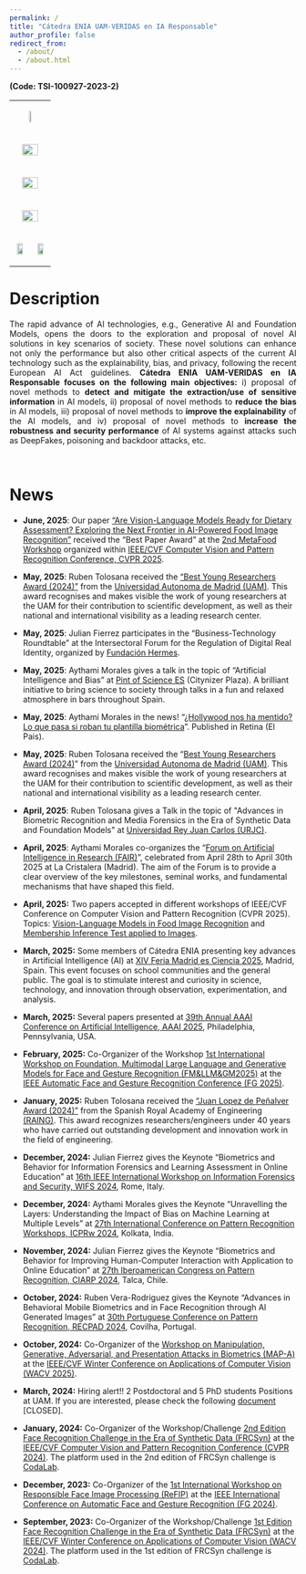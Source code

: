 ```yaml
---
permalink: /
title: "Cátedra ENIA UAM-VERIDAS en IA Responsable"
author_profile: false
redirect_from: 
  - /about/
  - /about.html
---
```


<p><b>(Code: TSI-100927-2023-2)</b></p>

<table>
  <tbody>
  <tr>
      <td colspan="2" width="50%">
        <div>
          <p align="center"><img src="https://catedraeniauam.github.io/images/CatedraENIA.png" style="width:25%;height:auto"></p>
        </div>
      </td>
    </tr>
    <tr>
      <td colspan="2" width="50%">
        <div>
          <p align="center"><img src="https://catedraeniauam.github.io/images/gob_es_mptfp.png" style="width:70%;height:auto;"></p>
        </div>
      </td>
    </tr>
    <tr>
      <td colspan="2" width="50%">
        <div>
          <p align="center"><img src="https://catedraeniauam.github.io/images/NextGenerationEU.png" style="width:70%;height:auto;"></p>
        </div>
      </td>
    </tr>
    <tr>
      <td colspan="2" width="50%">
        <div>
          <p align="center"><img src="https://catedraeniauam.github.io/images/plan_rtr.png" style="width:70%;height:auto;"></p>
        </div>
      </td>
    </tr>
    <tr>
      <td width="50%">
        <div>
          <p align="center"><img src="https://catedraeniauam.github.io/images/bidalab.jpg" style="width:70%;height:auto;"></p>
        </div>
      </td>
      <td width="50%">
        <div>
          <p align="center"><img src="https://catedraeniauam.github.io/images/Veridas.jpg" style="width:70%;height:auto;"></p>
        </div>
      </td>
    </tr>
  </tbody>
</table>

Description
======

<div style="text-align: justify">The rapid advance of AI technologies, e.g., Generative AI and Foundation Models, opens the doors to the exploration and proposal of novel AI solutions in key scenarios of society. These novel solutions can enhance not only the performance but also other critical aspects of the current AI technology such as the explainability, bias, and privacy, following the recent European AI Act guidelines. <b>Cátedra ENIA UAM-VERIDAS en IA Responsable focuses on the following main objectives:</b> i) proposal of novel methods to <b>detect and mitigate the extraction/use of sensitive information</b> in AI models, ii) proposal of novel methods to <b>reduce the bias</b> in AI models, iii) proposal of novel methods to <b>improve the explainability</b> of the AI models, and iv) proposal of novel methods to <b>increase the robustness and security performance</b> of AI systems against attacks such as DeepFakes, poisoning and backdoor attacks, etc.</div>

&nbsp;

News 
======

- **June, 2025**: Our paper <a href="https://openaccess.thecvf.com/content/CVPR2025W/MTF/html/Romero-Tapiador_Are_Vision-Language_Models_Ready_for_Dietary_Assessment_Exploring_the_Next_CVPRW_2025_paper.html">“Are Vision-Language Models Ready for Dietary Assessment? Exploring the Next Frontier in AI-Powered Food Image Recognition”</a> received the “Best Paper Award” at the <a href="https://sites.google.com/view/cvpr-metafood-2025">2nd MetaFood Workshop</a> organized within <a href="https://cvpr.thecvf.com/">IEEE/CVF Computer Vision and Pattern Recognition Conference, CVPR 2025</a>.

- **May, 2025**: Ruben Tolosana received the <a href="https://www.uam.es/uam/noticia/fallo-jurado-premio-jovenes-investigadores-uam-2024">“Best Young Researchers Award (2024)”</a> from the <a href="https://www.uam.es/uam/inicio">Universidad Autonoma de Madrid (UAM)</a>. This award recognises and makes visible the work of young researchers at the UAM for their contribution to scientific development, as well as their national and international visibility as a leading research center.

- **May, 2025**: Julian Fierrez participates in the “Business-Technology Roundtable” at the Intersectoral Forum for the Regulation of Digital Real Identity, organized by <a href="https://fundacionhermes.org/en-gb/fundacion-hermes-eng/">Fundación Hermes</a>.

- **May, 2025**: Aythami Morales gives a talk in the topic of “Artificial Intelligence and Bias” at <a href="https://pintofscience.es/">Pint of Science ES</a> (Citynizer Plaza). A brilliant initiative to bring science to society through talks in a fun and relaxed atmosphere in bars throughout Spain.

- **May, 2025**: Aythami Morales in the news! “<a href="https://retinatendencias.com/negocios/hollywood-nos-ha-mentido-lo-que-pasa-si-roban-tu-plantilla-biometrica/">¿Hollywood nos ha mentido? Lo que pasa si roban tu plantilla biométrica</a>”. Published in Retina (El Pais).

- **May, 2025**: Ruben Tolosana received the “<a href="https://www.uam.es/uam/investigacion/premios-jovenes-investigadores">Best Young Researchers Award (2024)</a>” from the <a href="https://www.uam.es/uam/inicio">Universidad Autonoma de Madrid (UAM)</a>. This award recognises and makes visible the work of young researchers at the UAM for their contribution to scientific development, as well as their national and international visibility as a leading research center.

- **April, 2025**: Ruben Tolosana gives a Talk in the topic of "Advances in Biometric Recognition and Media Forensics in the Era of Synthetic Data and Foundation Models" at <a href="https://en.urjc.es/">Universidad Rey Juan Carlos (URJC)</a>.

- **April, 2025**: Aythami Morales co-organizes the “<a href="https://eventos.uam.es/127963/detail/fair-n-forum-on-artificial-intelligence-in-research.html">Forum on Artificial Intelligence in Research (FAIR)</a>”, celebrated from April 28th to April 30th 2025 at La Cristalera (Madrid). The aim of the Forum is to provide a clear overview of the key milestones, seminal works, and fundamental mechanisms that have shaped this field.

- **April, 2025:** Two papers accepted in different workshops of IEEE/CVF Conference on Computer Vision and Pattern Recognition (CVPR 2025). Topics: <a href="https://arxiv.org/abs/2504.06925">Vision-Language Models in Food Image Recognition</a> and <a href="https://arxiv.org/abs/2504.06925">Membership Inference Test applied to Images</a>.

- **March, 2025:** Some members of Cátedra ENIA presenting key advances in Artificial Intelligence (AI) at <a href="https://www.madrimasd.org/feriamadridesciencia/">XIV Feria Madrid es Ciencia 2025</a>, Madrid, Spain. This event focuses on school communities and the general public. The goal is to stimulate interest and curiosity in science, technology, and innovation through observation, experimentation, and analysis.

- **March, 2025:** Several papers presented at <a href="https://aaai.org/conference/aaai/aaai-25/">39th Annual AAAI Conference on Artificial Intelligence, AAAI 2025</a>, Philadelphia, Pennsylvania, USA.

- **February, 2025:** Co-Organizer of the Workshop <a href="https://sites.google.com/view/fmllmgm-fg25">1st International Workshop on Foundation, Multimodal Large Language and Generative Models for Face and Gesture Recognition (FM&LLM&GM2025)</a> at the <a href="https://fg2025.ieee-biometrics.org/">IEEE Automatic Face and Gesture Recognition Conference (FG 2025)</a>.

- **January, 2025:** Ruben Tolosana received the <a href="https://www.raing.es/comunicacion/actos/premios-y-distinciones/premios-jovenes-investigadores/premios-jovenes-investigadores-2024/">“Juan Lopez de Peñalver Award (2024)”</a> from the Spanish Royal Academy of Engineering <a href="https://www.raing.es/">(RAING)</a>. This award recognizes researchers/engineers under 40 years who have carried out outstanding development and innovation work in the field of engineering.

- **December, 2024:** Julian Fierrez gives the Keynote “Biometrics and Behavior for Information Forensics and Learning Assessment in Online Education” at <a href="https://wifs2024.uniroma3.it/?page_id=173">16th IEEE International Workshop on Information Forensics and Security, WIFS 2024</a>, Rome, Italy.

- **December, 2024:** Aythami Morales gives the Keynote “Unravelling the Layers: Understanding the Impact of Bias on Machine Learning at Multiple Levels” at <a href="https://sites.google.com/view/icpr2024-fairbio">27th International Conference on Pattern Recognition Workshops, ICPRw 2024</a>, Kolkata, India.

- **November, 2024:** Julian Fierrez gives the Keynote “Biometrics and Behavior for Improving Human-Computer Interaction with Application to Online Education” at <a href="http://www.ciarp24.org/">27th Iberoamerican Congress on Pattern Recognition, CIARP 2024</a>, Talca, Chile.

- **October, 2024:** Ruben Vera-Rodriguez gives the Keynote “Advances in Behavioral Mobile Biometrics and in Face Recognition through AI Generated Images” at <a href="https://recpad2024.web.app/">30th Portuguese Conference on Pattern Recognition, RECPAD 2024</a>, Covilha, Portugal.

- **October, 2024:** Co-Organizer of the <a href="https://sites.google.com/view/wacv2025-map-a/home">Workshop on Manipulation, Generative, Adversarial, and Presentation Attacks in Biometrics (MAP-A)</a> at the <a href="https://wacv2025.thecvf.com/">IEEE/CVF Winter Conference on Applications of Computer Vision (WACV 2025)</a>.

- **March, 2024:** Hiring alert!! 2 Postdoctoral and 5 PhD students Positions at UAM. If you are interested, please check the following <a href="https://drive.google.com/file/d/1YSMEr4_SseqDQCv5NpLPYv57BEG-Ql8z/view">document</a> [CLOSED].

- **January, 2024:** Co-Organizer of the Workshop/Challenge <a href="https://frcsyn.github.io/">2nd Edition Face Recognition Challenge in the Era of Synthetic Data (FRCSyn)</a> at the <a href="https://cvpr.thecvf.com/">IEEE/CVF Computer Vision and Pattern Recognition Conference (CVPR 2024)</a>. The platform used in the 2nd edition of FRCSyn challenge is <a href="https://codalab.lisn.upsaclay.fr/competitions/16970">CodaLab</a>.

- **December, 2023:** Co-Organizer of the <a href="https://responsiblefaceimageprocessing.github.io/fg2024/">1st International Workshop on Responsible Face Image Processing (ReFIP)</a> at the <a href="https://fg2024.ieee-biometrics.org/">IEEE International Conference on Automatic Face and Gesture Recognition (FG 2024)</a>.

- **September, 2023:** Co-Organizer of the Workshop/Challenge <a href="https://frcsyn.github.io/">1st Edition Face Recognition Challenge in the Era of Synthetic Data (FRCSyn)</a> at the <a href="https://wacv2024.thecvf.com/">IEEE/CVF Winter Conference on Applications of Computer Vision (WACV 2024)</a>. The platform used in the 1st edition of FRCSyn challenge is <a href="https://codalab.lisn.upsaclay.fr/competitions/15485">CodaLab</a>.

&nbsp;

